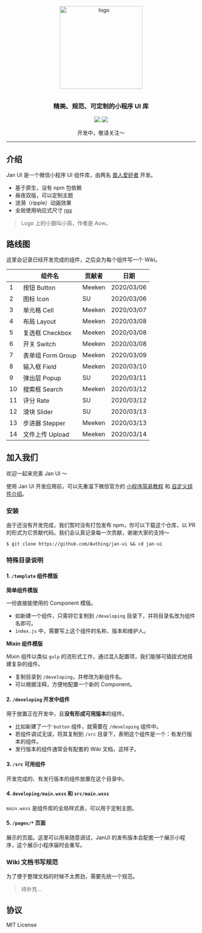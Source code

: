 <p align="center">
  <img alt="logo" src="https://img.meek3n.cn/jan-ui/jan.gif" width="220" style="margin-bottom: 10px;">
</p>
<h3 align="center">精美、规范、可定制的小程序 UI 库</h3>

<p align="center">
  <img src="https://img.shields.io/badge/demo-%E5%BC%80%E5%8F%91%E4%B8%AD-blue?style=for-the-badge">
  <img src="https://img.shields.io/badge/License-MIT-blue.svg?style=for-the-badge&color=#4fc08d" />
</p>

<p align="center">
  开发中，敬请关注～
</p>

---

## 介绍

Jan UI 是一个微信小程序 UI 组件库，由两名 [兽人爱好者](https://zh.wikipedia.org/zh/%E7%8D%B8%E8%BF%B7) 开发。

- 基于原生，没有 npm 包依赖
- 昼夜双版，可以定制主题
- 涟漪（ripple）动画效果
- 全局使用响应式尺寸 [rpx](https://developers.weixin.qq.com/miniprogram/dev/framework/view/wxss.html)

> Logo 上的小狼叫小简，作者是 Aow。

## 路线图

这里会记录已经开发完成的组件，之后会为每个组件写一个 Wiki。

|     | 组件名            | 贡献者 | 日期       |
| --- | ----------------- | ------ | ---------- |
| 1   | 按钮 Button       | Meeken | 2020/03/06 |
| 2   | 图标 Icon         | SU     | 2020/03/06 |
| 3   | 单元格 Cell       | Meeken | 2020/03/07 |
| 4   | 布局 Layout       | Meeken | 2020/03/08 |
| 5   | 复选框 Checkbox   | Meeken | 2020/03/08 |
| 6   | 开关 Switch       | Meeken | 2020/03/08 |
| 7   | 表单组 Form Group | Meeken | 2020/03/09 |
| 8   | 输入框 Field      | Meeken | 2020/03/10 |
| 9   | 弹出层 Popup      | SU     | 2020/03/11 |
| 10  | 搜索框 Search     | Meeken | 2020/03/12 |
| 11  | 评分 Rate         | SU     | 2020/03/12 |
| 12  | 滑块 Slider       | SU     | 2020/03/13 |
| 13  | 步进器 Stepper    | Meeken | 2020/03/13 |
| 14  | 文件上传 Upload   | Meeken | 2020/03/14 |

## 加入我们

欢迎一起来完善 Jan UI ～

使用 Jan UI 开发应用前，可以先重温下微信官方的 [小程序简易教程](https://developers.weixin.qq.com/miniprogram/dev/framework/) 和 [自定义组件介绍](https://developers.weixin.qq.com/miniprogram/dev/framework/custom-component/)。

### 安装

由于还没有开发完成，我们暂时没有打包发布 npm，你可以下载这个仓库，以 PR 的形式为它贡献代码。我们会认真记录每一次贡献，谢谢大家的支持～

```shell
$ git clone https://github.com/Authing/jan-ui && cd jan-ui
```

### 特殊目录说明

#### 1. `/template` 组件模版

**简单组件模版**

一份直接能使用的 Component 模版。

- 如新建一个组件，只需将它复制到 `/developing` 目录下，并将目录名改为组件名即可。
- `index.js` 中，需要写上这个组件的名称、版本和维护人。

**Mixin 组件模版**

Mixin 组件以类似 `gulp` 的流形式工作，通过混入配置项，我们能够可插拔式地搭建复杂的组件。

- 复制目录到 `/developing`，并修改为新组件名。
- 可以根据注释，方便地配置一个新的 Component。

#### 2. `/developing` 开发中组件

用于放置正在开发中，且**没有形成可用版本**的组件。

- 比如新建了一个 `button` 组件，就需要在 `/developing` 组件中。
- 若组件调试无误，将其复制到 `/src` 目录下，表明这个组件是一个：有发行版本的组件。
- 发行版本的组件通常会有配套的 Wiki 文档，这样子。

#### 3. `/src` 可用组件

开发完成的、有发行版本的组件放置在这个目录中。

#### 4. `developing/main.wxss` 和 `src/main.wxss`

`main.wxss` 是组件库的全局样式表，可以用于定制主题。

#### 5. `/pages/*` 页面

展示的页面。这里可以用来随意调试，JanUI 的发布版本会配套一个展示小程序，这个展示小程序届时会重写。

### Wiki 文档书写规范

为了便于整理文档的时候不太费劲，需要先统一个规范。

> 待补充...

## 协议

MIT License
